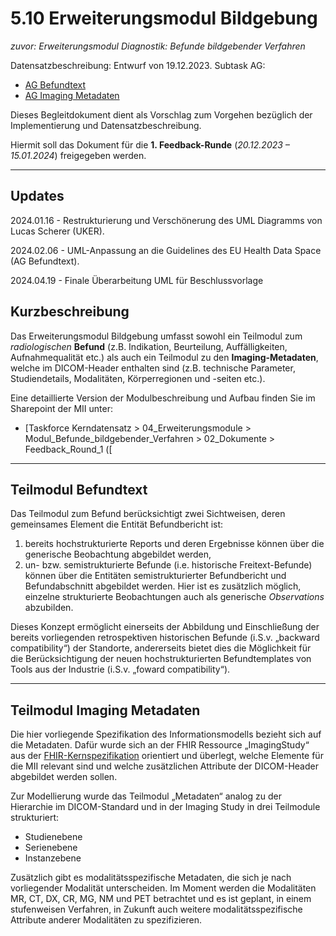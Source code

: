# 5.10 Erweiterungsmodul Bildgebung 
_zuvor: Erweiterungsmodul Diagnostik: Befunde bildgebender Verfahren_

Datensatzbeschreibung: Entwurf von 19.12.2023. 
Subtask AG: 
- [AG Befundtext](#teilmodul:-befundtext)
- [AG Imaging Metadaten](#teilmodul:-imaging-metadaten)

Dieses Begleitdokument dient als Vorschlag zum Vorgehen bezüglich der Implementierung und Datensatzbeschreibung.

Hiermit soll das Dokument für die **1. Feedback-Runde** (_20.12.2023 – 15.01.2024_) freigegeben werden.

---

## Updates 
2024.01.16 - Restrukturierung und Verschönerung des UML Diagramms von Lucas Scherer (UKER).

2024.02.06 - UML-Anpassung an die Guidelines des EU Health Data Space (AG Befundtext).

2024.04.19 - Finale Überarbeitung UML für Beschlussvorlage


## Kurzbeschreibung
Das Erweiterungsmodul Bildgebung umfasst sowohl ein Teilmodul zum _radiologischen_ **Befund** (z.B. Indikation, Beurteilung, Auffälligkeiten, Aufnahmequalität etc.) als auch ein Teilmodul zu den **Imaging-Metadaten**, welche im DICOM-Header enthalten sind (z.B. technische Parameter, Studiendetails, Modalitäten, Körperregionen und -seiten etc.).

Eine detaillierte Version der Modulbeschreibung und Aufbau finden Sie im Sharepoint der MII unter: 
- [Taskforce Kerndatensatz > 04_Erweiterungsmodule > Modul_Befunde_bildgebender_Verfahren > 02_Dokumente > Feedback_Round_1 ([[](https://tmfev.sharepoint.com/:w:/r/sites/tmf/mi-i/_layouts/15/Doc.aspx?sourcedoc=%7B9AABAF04-58FC-44A7-A22C-0B2F47D79AFC%7D&file=2023-12-20_KDS_Modul_Befunde_bildgebender_Verfahren_Feedback.docx&action=default&mobileredirect=true&wdsle=0](https://tmfev.sharepoint.com/sites/tmf/mi-i/Taskforce%20Kerndatensatz/Forms/AllItems.aspx?id=%2Fsites%2Ftmf%2Fmi%2Di%2FTaskforce%20Kerndatensatz%2F04%5FErweiterungsmodule%2FModul%5FBefunde%5Fbildgebender%5FVerfahren%2F02%5FDokumente%2FFeedback%5FRound%5F1&viewid=b90260c7%2D7e8b%2D44df%2Db193%2Dadc6fb00fbe6))

---

## Teilmodul Befundtext
Das Teilmodul zum Befund berücksichtigt zwei Sichtweisen, deren gemeinsames Element die Entität Befundbericht ist: 
1.	bereits hochstrukturierte Reports und deren Ergebnisse können über die generische Beobachtung abgebildet werden, 
2.	un- bzw. semistrukturierte Befunde (i.e. historische Freitext-Befunde) können über die Entitäten semistrukturierter Befundbericht und Befundabschnitt abgebildet werden. Hier ist es zusätzlich möglich, einzelne strukturierte Beobachtungen auch als generische _Observations_ abzubilden.

Dieses Konzept ermöglicht einerseits der Abbildung und Einschließung der bereits vorliegenden retrospektiven historischen Befunde (i.S.v. „backward compatibility“) der Standorte, andererseits bietet dies die Möglichkeit für die Berücksichtigung der neuen hochstrukturierten Befundtemplates von 
Tools aus der Industrie (i.S.v. „foward compatibility“).

---

## Teilmodul Imaging Metadaten 
Die hier vorliegende Spezifikation des Informationsmodells bezieht sich auf die Metadaten. Dafür wurde sich an der FHIR Ressource „ImagingStudy“ aus der [FHIR-Kernspezifikation](https://hl7.org/fhir/R4/imagingstudy.html) orientiert und überlegt, welche Elemente für die MII relevant sind und welche zusätzlichen Attribute der DICOM-Header abgebildet werden sollen.  

Zur Modellierung wurde das Teilmodul „Metadaten“ analog zu der Hierarchie im DICOM-Standard und in der Imaging Study in drei Teilmodule strukturiert:
- Studienebene
- Serienebene
- Instanzebene 

Zusätzlich gibt es modalitätsspezifische Metadaten, die sich je nach vorliegender Modalität unterscheiden. Im Moment werden die Modalitäten MR, CT, DX, CR, MG, NM und PET betrachtet und es ist geplant, in einem stufenweisen Verfahren, in Zukunft auch weitere modalitätsspezifische Attribute anderer Modalitäten zu spezifizieren.
